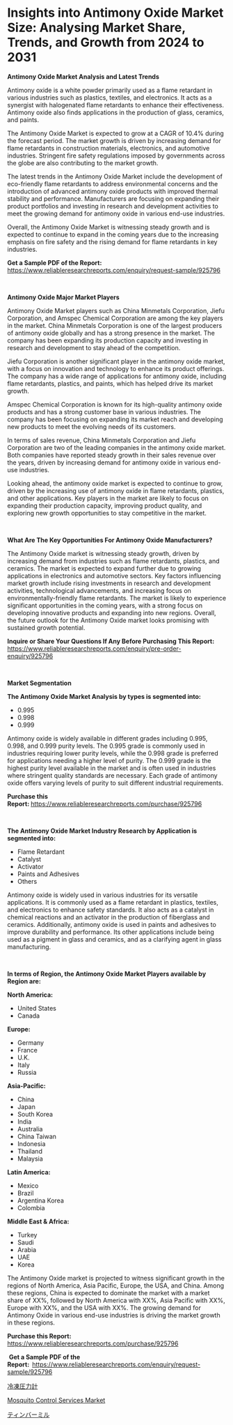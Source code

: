 <p><h1>Insights into Antimony Oxide Market Size: Analysing Market Share, Trends, and Growth from 2024 to 2031</h1></p><p><strong>Antimony Oxide Market Analysis and Latest Trends</strong></p>
<p><p>Antimony oxide is a white powder primarily used as a flame retardant in various industries such as plastics, textiles, and electronics. It acts as a synergist with halogenated flame retardants to enhance their effectiveness. Antimony oxide also finds applications in the production of glass, ceramics, and paints.</p><p>The Antimony Oxide Market is expected to grow at a CAGR of 10.4% during the forecast period. The market growth is driven by increasing demand for flame retardants in construction materials, electronics, and automotive industries. Stringent fire safety regulations imposed by governments across the globe are also contributing to the market growth.</p><p>The latest trends in the Antimony Oxide Market include the development of eco-friendly flame retardants to address environmental concerns and the introduction of advanced antimony oxide products with improved thermal stability and performance. Manufacturers are focusing on expanding their product portfolios and investing in research and development activities to meet the growing demand for antimony oxide in various end-use industries.</p><p>Overall, the Antimony Oxide Market is witnessing steady growth and is expected to continue to expand in the coming years due to the increasing emphasis on fire safety and the rising demand for flame retardants in key industries.</p></p>
<p><strong>Get a Sample PDF of the Report:&nbsp;</strong> <a href="https://www.reliableresearchreports.com/enquiry/request-sample/925796">https://www.reliableresearchreports.com/enquiry/request-sample/925796</a></p>
<p>&nbsp;</p>
<p><strong>Antimony Oxide Major Market Players</strong></p>
<p><p>Antimony Oxide Market players such as China Minmetals Corporation, Jiefu Corporation, and Amspec Chemical Corporation are among the key players in the market. China Minmetals Corporation is one of the largest producers of antimony oxide globally and has a strong presence in the market. The company has been expanding its production capacity and investing in research and development to stay ahead of the competition.</p><p>Jiefu Corporation is another significant player in the antimony oxide market, with a focus on innovation and technology to enhance its product offerings. The company has a wide range of applications for antimony oxide, including flame retardants, plastics, and paints, which has helped drive its market growth.</p><p>Amspec Chemical Corporation is known for its high-quality antimony oxide products and has a strong customer base in various industries. The company has been focusing on expanding its market reach and developing new products to meet the evolving needs of its customers.</p><p>In terms of sales revenue, China Minmetals Corporation and Jiefu Corporation are two of the leading companies in the antimony oxide market. Both companies have reported steady growth in their sales revenue over the years, driven by increasing demand for antimony oxide in various end-use industries.</p><p>Looking ahead, the antimony oxide market is expected to continue to grow, driven by the increasing use of antimony oxide in flame retardants, plastics, and other applications. Key players in the market are likely to focus on expanding their production capacity, improving product quality, and exploring new growth opportunities to stay competitive in the market.</p></p>
<p>&nbsp;</p>
<p><strong>What Are The Key Opportunities For Antimony Oxide Manufacturers?</strong></p>
<p><p>The Antimony Oxide market is witnessing steady growth, driven by increasing demand from industries such as flame retardants, plastics, and ceramics. The market is expected to expand further due to growing applications in electronics and automotive sectors. Key factors influencing market growth include rising investments in research and development activities, technological advancements, and increasing focus on environmentally-friendly flame retardants. The market is likely to experience significant opportunities in the coming years, with a strong focus on developing innovative products and expanding into new regions. Overall, the future outlook for the Antimony Oxide market looks promising with sustained growth potential.</p></p>
<p><strong>Inquire or Share Your Questions If Any Before Purchasing This Report:</strong> <a href="https://www.reliableresearchreports.com/enquiry/pre-order-enquiry/925796">https://www.reliableresearchreports.com/enquiry/pre-order-enquiry/925796</a></p>
<p>&nbsp;</p>
<p><strong>Market Segmentation</strong></p>
<p><strong>The Antimony Oxide Market Analysis by types is segmented into:</strong></p>
<p><ul><li>0.995</li><li>0.998</li><li>0.999</li></ul></p>
<p><p>Antimony oxide is widely available in different grades including 0.995, 0.998, and 0.999 purity levels. The 0.995 grade is commonly used in industries requiring lower purity levels, while the 0.998 grade is preferred for applications needing a higher level of purity. The 0.999 grade is the highest purity level available in the market and is often used in industries where stringent quality standards are necessary. Each grade of antimony oxide offers varying levels of purity to suit different industrial requirements.</p></p>
<p><strong>Purchase this Report:&nbsp;</strong><a href="https://www.reliableresearchreports.com/purchase/925796">https://www.reliableresearchreports.com/purchase/925796</a></p>
<p>&nbsp;</p>
<p><strong>The Antimony Oxide Market Industry Research by Application is segmented into:</strong></p>
<p><ul><li>Flame Retardant</li><li>Catalyst</li><li>Activator</li><li>Paints and Adhesives</li><li>Others</li></ul></p>
<p><p>Antimony oxide is widely used in various industries for its versatile applications. It is commonly used as a flame retardant in plastics, textiles, and electronics to enhance safety standards. It also acts as a catalyst in chemical reactions and an activator in the production of fiberglass and ceramics. Additionally, antimony oxide is used in paints and adhesives to improve durability and performance. Its other applications include being used as a pigment in glass and ceramics, and as a clarifying agent in glass manufacturing.</p></p>
<p>&nbsp;</p>
<p><strong>In terms of Region, the Antimony Oxide Market Players available by Region are:</strong></p>
<p>
    <p> <strong> North America: </strong>
        <ul>
            <li>United States</li>
            <li>Canada</li>
        </ul>
        </p> 
    <p> <strong> Europe: </strong>
        <ul>
            <li>Germany</li>
            <li>France</li>
            <li>U.K.</li>
            <li>Italy</li>
            <li>Russia</li>
        </ul>
        </p> 
    <p> <strong> Asia-Pacific: </strong>
        <ul>
            <li>China</li>
            <li>Japan</li>
            <li>South Korea</li>
            <li>India</li>
            <li>Australia</li>
            <li>China Taiwan</li>
            <li>Indonesia</li>
            <li>Thailand</li>
            <li>Malaysia</li>
        </ul>
        </p> 
    <p> <strong> Latin America: </strong>
        <ul>
            <li>Mexico</li>
            <li>Brazil</li>
            <li>Argentina Korea</li>
            <li>Colombia</li>
        </ul>
        </p> 
    <p> <strong> Middle East & Africa: </strong>
        <ul>
            <li>Turkey</li>
            <li>Saudi</li>
            <li>Arabia</li>
            <li>UAE</li>
            <li>Korea</li>
        </ul>
    </p>
    </p>
<p><p>The Antimony Oxide market is projected to witness significant growth in the regions of North America, Asia Pacific, Europe, the USA, and China. Among these regions, China is expected to dominate the market with a market share of XX%, followed by North America with XX%, Asia Pacific with XX%, Europe with XX%, and the USA with XX%. The growing demand for Antimony Oxide in various end-use industries is driving the market growth in these regions.</p></p>
<p><strong>Purchase this Report: </strong><a href="https://www.reliableresearchreports.com/purchase/925796">https://www.reliableresearchreports.com/purchase/925796</a></p>
<p>&nbsp;<strong>Get a Sample PDF of the Report:&nbsp;&nbsp;</strong><a href="https://www.reliableresearchreports.com/enquiry/request-sample/925796">https://www.reliableresearchreports.com/enquiry/request-sample/925796</a></p>
<p><strong></strong></p>
<p><p><a href="https://medium.com/@harmonybogan1944/%E5%86%B7%E5%8D%B4%E5%9C%A7%E5%8A%9B%E8%A8%88%E3%81%AE%E5%B8%82%E5%A0%B4%E3%83%88%E3%83%AC%E3%83%B3%E3%83%89%E3%81%A8%E5%B8%82%E5%A0%B4%E5%88%86%E6%9E%90%E3%81%AF2024%E5%B9%B4%E3%81%8B%E3%82%892031%E5%B9%B4%E3%81%BE%E3%81%A7%E3%81%AE%E4%BA%88%E6%B8%AC%E3%81%95%E3%82%8C%E3%81%BE%E3%81%99-f4e114f4f321">冷凍圧力計</a></p><p><a href="https://view.publitas.com/reportprime-1/mosquito-control-services-market-challenges-opportunities-and-growth-drivers-and-major-market-players-forecasted-for-period-from-2023-2030/">Mosquito Control Services Market</a></p><p><a href="https://medium.com/@deonboer2023/timber-mill-market-2031%E5%B9%B4%E3%81%BE%E3%81%A7%E3%81%AE%E3%83%88%E3%83%AC%E3%83%B3%E3%83%89-%E4%BA%88%E6%B8%AC-%E7%AB%B6%E4%BA%89%E5%88%86%E6%9E%90-794c9201a09e">ティンバーミル</a></p></p>